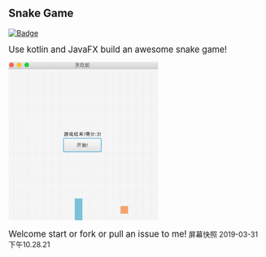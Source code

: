 ## Snake Game

[![Badge](https://img.shields.io/badge/link-996.icu-red.svg)](https://996.icu/#/zh_CN)

<big>Use kotlin and JavaFX build an awesome snake game!  </big>

![snake_image](screenshot/snake.png)

<big>Welcome start or fork or pull an issue to me!</big>
屏幕快照 2019-03-31 下午10.28.21
